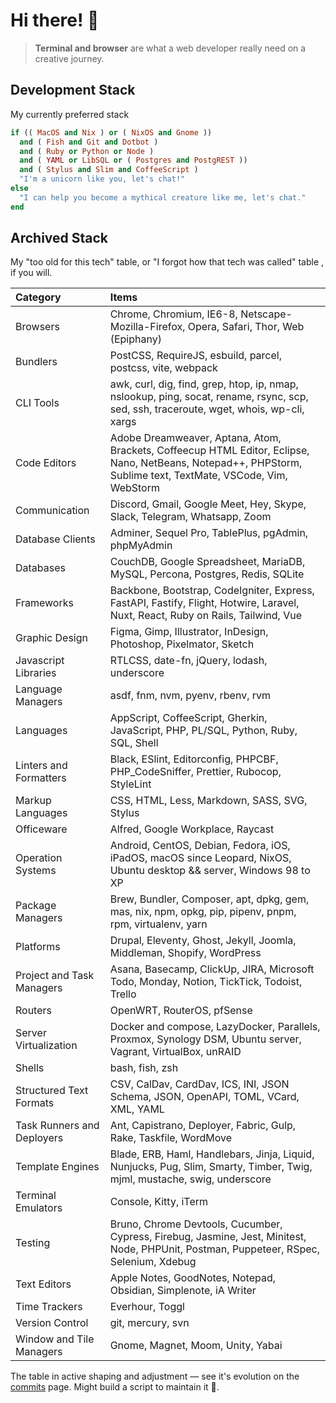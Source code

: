 # Hi there! 👋

> **Terminal and browser** are what a web developer really need on a creative journey.

## Development Stack

My currently preferred stack

```ruby
if (( MacOS and Nix ) or ( NixOS and Gnome ))
  and ( Fish and Git and Dotbot )
  and ( Ruby or Python or Node )
  and ( YAML or LibSQL or ( Postgres and PostgREST ))
  and ( Stylus and Slim and CoffeeScript )
  "I'm a unicorn like you, let's chat!"
else
  "I can help you become a mythical creature like me, let's chat."
end
```

## Archived Stack

My "too old for this tech" table, or "I forgot how that tech was called" table , if you will.

| Category | Items |
| :- | :- |
| Browsers | Chrome, Chromium, IE6-8, Netscape-Mozilla-Firefox, Opera, Safari, Thor, Web (Epiphany) |
| Bundlers | PostCSS, RequireJS, esbuild, parcel, postcss, vite, webpack |
| CLI Tools | awk, curl, dig, find, grep, htop, ip, nmap, nslookup, ping, socat, rename, rsync, scp, sed, ssh, traceroute, wget, whois, wp-cli, xargs |
| Code Editors | Adobe Dreamweaver, Aptana, Atom, Brackets, Coffeecup HTML Editor, Eclipse, Nano, NetBeans, Notepad++, PHPStorm, Sublime text, TextMate, VSCode, Vim, WebStorm |
| Communication | Discord, Gmail, Google Meet, Hey, Skype, Slack, Telegram, Whatsapp, Zoom |
| Database Clients | Adminer, Sequel Pro, TablePlus, pgAdmin, phpMyAdmin |
| Databases | CouchDB, Google Spreadsheet, MariaDB, MySQL, Percona, Postgres, Redis, SQLite |
| Frameworks | Backbone, Bootstrap, CodeIgniter, Express, FastAPI, Fastify, Flight, Hotwire, Laravel, Nuxt, React, Ruby on Rails, Tailwind, Vue |
| Graphic Design | Figma, Gimp, Illustrator, InDesign, Photoshop, Pixelmator, Sketch |
| Javascript Libraries | RTLCSS, date-fn, jQuery, lodash, underscore |
| Language Managers | asdf, fnm, nvm, pyenv, rbenv, rvm |
| Languages | AppScript, CoffeeScript, Gherkin, JavaScript, PHP, PL/SQL, Python, Ruby, SQL, Shell |
| Linters and Formatters | Black, ESlint, Editorconfig, PHPCBF, PHP_CodeSniffer, Prettier, Rubocop, StyleLint |
| Markup Languages | CSS, HTML, Less, Markdown, SASS, SVG, Stylus |
| Officeware | Alfred, Google Workplace, Raycast |
| Operation Systems | Android, CentOS, Debian, Fedora, iOS, iPadOS, macOS since Leopard, NixOS, Ubuntu desktop && server, Windows 98 to XP |
| Package Managers | Brew, Bundler, Composer, apt, dpkg, gem, mas, nix, npm, opkg, pip, pipenv, pnpm, rpm, virtualenv, yarn |
| Platforms | Drupal, Eleventy, Ghost, Jekyll, Joomla, Middleman, Shopify, WordPress |
| Project and Task Managers | Asana, Basecamp, ClickUp, JIRA, Microsoft Todo, Monday, Notion, TickTick, Todoist, Trello |
| Routers | OpenWRT, RouterOS, pfSense |
| Server Virtualization | Docker and compose, LazyDocker, Parallels, Proxmox, Synology DSM, Ubuntu server, Vagrant, VirtualBox, unRAID |
| Shells | bash, fish, zsh |
| Structured Text Formats | CSV, CalDav, CardDav, ICS, INI, JSON Schema, JSON, OpenAPI, TOML, VCard, XML, YAML |
| Task Runners and Deployers | Ant, Capistrano, Deployer, Fabric, Gulp, Rake, Taskfile, WordMove |
| Template Engines | Blade, ERB, Haml, Handlebars, Jinja, Liquid, Nunjucks, Pug, Slim, Smarty, Timber, Twig, mjml, mustache, swig, underscore |
| Terminal Emulators | Console, Kitty, iTerm |
| Testing | Bruno, Chrome Devtools, Cucumber, Cypress, Firebug, Jasmine, Jest, Minitest, Node, PHPUnit, Postman, Puppeteer, RSpec, Selenium, Xdebug |
| Text Editors | Apple Notes, GoodNotes, Notepad, Obsidian, Simplenote, iA Writer |
| Time Trackers | Everhour, Toggl |
| Version Control | git, mercury, svn |
| Window and Tile Managers | Gnome, Magnet, Moom, Unity, Yabai |

The table in active shaping and adjustment — see it's evolution on the [commits](https://github.com/idangoldman/idangoldman/commits/main/) page. Might build a script to maintain it 🤞.
